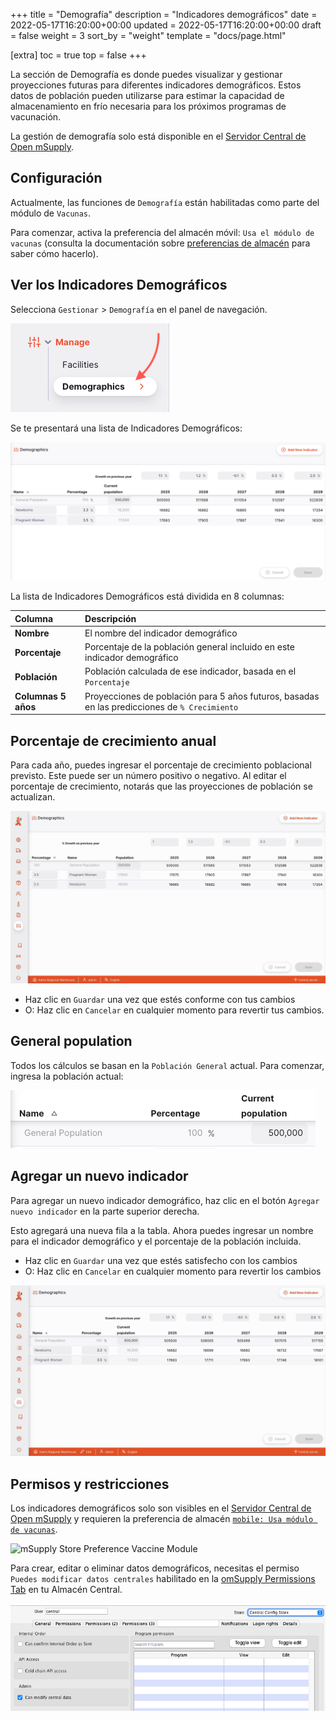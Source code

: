 +++
title = "Demografía"
description = "Indicadores demográficos"
date = 2022-05-17T16:20:00+00:00
updated = 2022-05-17T16:20:00+00:00
draft = false
weight = 3
sort_by = "weight"
template = "docs/page.html"

[extra]
toc = true
top = false
+++

La sección de Demografía es donde puedes visualizar y gestionar proyecciones futuras para diferentes indicadores demográficos. Estos datos de población pueden utilizarse para estimar la capacidad de almacenamiento en frío necesaria para los próximos programas de vacunación.

La gestión de demografía solo está disponible en el [Servidor Central de Open mSupply](/docs/getting_started/central-server).

## Configuración

Actualmente, las funciones de `Demografía` están habilitadas como parte del módulo de `Vacunas`.

Para comenzar, activa la preferencia del almacén móvil: `Usa el módulo de vacunas` (consulta la documentación sobre [preferencias de almacén](https://docs.msupply.org.nz/other_stuff:virtual_stores#preferences_tab) para saber cómo hacerlo).

## Ver los Indicadores Demográficos

Selecciona `Gestionar` > `Demografía` en el panel de navegación.

![goto: demographics](images/goto_demographics.png)

Se te presentará una lista de Indicadores Demográficos:

![indicators](images/indicators.png)

La lista de Indicadores Demográficos está dividida en 8 columnas:

| Columna             | Descripción                                                                                   |
| :------------------ | :-------------------------------------------------------------------------------------------- |
| **Nombre**          | El nombre del indicador demográfico                                                           |
| **Porcentaje**      | Porcentaje de la población general incluido en este indicador demográfico                     |
| **Población**       | Población calculada de ese indicador, basada en el `Porcentaje`                               |
| **Columnas 5 años** | Proyecciones de población para 5 años futuros, basadas en las predicciones de `% Crecimiento` |

## Porcentaje de crecimiento anual

Para cada año, puedes ingresar el porcentaje de crecimiento poblacional previsto. Este puede ser un número positivo o negativo. Al editar el porcentaje de crecimiento, notarás que las proyecciones de población se actualizan.

![edit growth](images/percentage_growth.gif)

- Haz clic en `Guardar` una vez que estés conforme con tus cambios
- O: Haz clic en `Cancelar` en cualquier momento para revertir tus cambios.

## General population

Todos los cálculos se basan en la `Población General` actual. Para comenzar, ingresa la población actual:

![population](images/population.png)

## Agregar un nuevo indicador

Para agregar un nuevo indicador demográfico, haz clic en el botón `Agregar nuevo indicador` en la parte superior derecha.

Esto agregará una nueva fila a la tabla. Ahora puedes ingresar un nombre para el indicador demográfico y el porcentaje de la población incluida.

- Haz clic en `Guardar` una vez que estés satisfecho con los cambios
- O: Haz clic en `Cancelar` en cualquier momento para revertir los cambios

![add new indicator](images/add_indicator.gif)

## Permisos y restricciones

Los indicadores demográficos solo son visibles en el [Servidor Central de Open mSupply](/docs/getting_started/central-server) y requieren la preferencia de almacén [`mobile: Usa módulo de vacunas`](https://docs.msupply.org.nz/cold_chain_equipment:mobile?s[]=vaccine#enable_the_vaccine_module_for_the_mobile_store).

![mSupply Store Preference Vaccine Module](../../../../public/docs/programs/images/vaccine_module.png)

Para crear, editar o eliminar datos demográficos, necesitas el permiso `Puedes modificar datos centrales` habilitado en la [omSupply Permissions Tab](https://docs.msupply.org.nz/admin:managing_users?s[]=permission#omsupply_permissions_tab) en tu Almacén Central.

![Can Modify Central Data Permission](images/can_modify_central.png)
